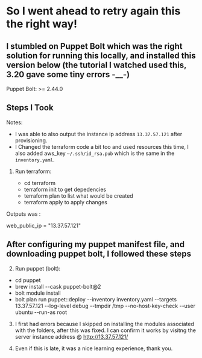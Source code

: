 # So I went ahead to retry again this the right way!

## I stumbled on Puppet Bolt which was the right solution for running this locally, and installed this version below (the tutorial I watched used this, 3.20 gave some tiny errors -__-)
Puppet Bolt: >= 2.44.0

## Steps I Took

 Notes:
 
   - I was able to also output the instance ip address `13.37.57.121` after provisioning.
   - I Changed the terraform code a bit too and used resources this time, I also added aws_key `~/.ssh/id_rsa.pub` which is the same in the `inventory.yaml`.

1. Run terraform:


    - cd terraform
    -  terraform init to get depedencies
    - terraform plan to list what would be created
    - terraform apply to apply changes


Outputs was :

web_public_ip = "13.37.57.121"

## After configuring my puppet manifest file, and downloading puppet bolt, I followed these steps
2. Run puppet (bolt):

- cd puppet
- brew install --cask puppet-bolt@2
- bolt module install
- bolt plan run puppet::deploy --inventory inventory.yaml --targets 13.37.57.121 --log-level debug --tmpdir /tmp --no-host-key-check --user ubuntu --run-as root


3. I first had errors because I skipped on installing the modules associated with the folders, after this was fixed. I can confirm it works by visitng the server instance address @ http://13.37.57.121/

4. Even if this is late, it was a nice learning experience, thank you.
